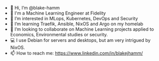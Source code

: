 - 👋 Hi, I’m @blake-hamm
- 🧰 I'm a Machine Learning Engineer at Fidelity
- 👀 I’m interested in MLops, Kubernetes, DevOps and Security
- 🌱 I’m learning Traefik, Ansible, NixOS and Argo on my homelab
- 💞️ I’m looking to collaborate on Machine Learning projects applied to Economics, Environmental studies or security.
- 💻 I use Debian for servers and desktops, but am very intrigued by NixOS.
- 📫 How to reach me: https://www.linkedin.com/in/blakejhamm/
